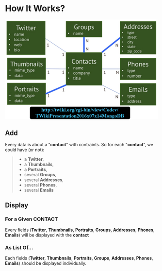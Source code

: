 # How It Works?

![alt text](../assets/img/data-model-address-book.jpg)

## Add
Every data is about a "**contact**" with contraints. So for each "**contact**", we could have (or not):
> * a **Twitter**,
> * a **Thumbnails**,
> * a **Portraits**,
> * several **Groups**,
> * several **Addresses**,
> * several **Phones**,
> * several **Emails**

## Display
### For a Given CONTACT
Every fields (**Twitter**, **Thumbnails**, **Portraits**, **Groups**, **Addresses**, **Phones**, **Emails**) will be displayed with the **contact**

### As List Of...
Each fields (**Twitter**, **Thumbnails**, **Portraits**, **Groups**, **Addresses**, **Phones**, **Emails**) should be displayed individually.